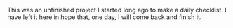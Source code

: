 This was an unfinished project I started long ago to make a daily checklist. I have left it here in hope that, one day, I will come back and finish it.
